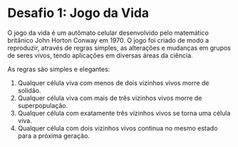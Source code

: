 # Desafio 1: Jogo da Vida
O jogo da vida é um autômato celular desenvolvido pelo matemático britânico John Horton Conway em 1970. O jogo foi criado de modo a reproduzir, através de regras simples, as alterações e mudanças em grupos de seres vivos, tendo aplicações em diversas áreas da ciência.

As regras são simples e elegantes:

1. Qualquer célula viva com menos de dois vizinhos vivos morre de solidão.
2. Qualquer célula viva com mais de três vizinhos vivos morre de superpopulação.
3. Qualquer célula com exatamente três vizinhos vivos se torna uma célula viva.
4. Qualquer célula com dois vizinhos vivos continua no mesmo estado para a próxima geração.